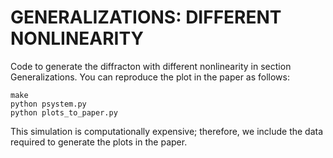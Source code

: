 # GENERALIZATIONS: DIFFERENT NONLINEARITY 

Code to generate the diffracton with different nonlinearity in 
     section Generalizations.
You can reproduce the plot in the paper as follows:

    make
    python psystem.py
    python plots_to_paper.py

This simulation is computationally expensive; therefore, we include the data
required to generate the plots in the paper.
